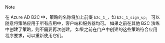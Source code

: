 > [!NOTE]
> 在 Azure AD B2C 中，策略的名称将加上前缀 `b2c_1_`，如 `b2c_1_sign_up`。  可以随意将策略应用于所有应用中，客户端和服务器均可。  如果之前在其他 B2C 演练中创建了策略，则不需要再次创建。 如果之前在门户中创建的这些策略符合应用程序要求，可以重新使用它们。
> 
> 



<!--HONumber=Nov16_HO2-->


